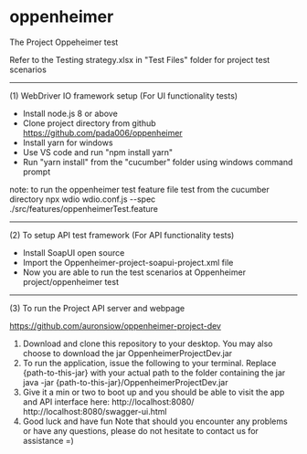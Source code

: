 # oppenheimer
The Project Oppeheimer test

Refer to the Testing strategy.xlsx in "Test Files" folder for project test scenarios

------
(1)
WebDriver IO framework setup (For UI functionality tests)

- Install node.js 8 or above
- Clone project directory from github https://github.com/pada006/oppenheimer
- Install yarn for windows
- Use VS code and run "npm install yarn"
- Run "yarn install" from the "cucumber" folder using windows command prompt	

note: to run the oppenheimer test feature file test from the cucumber directory
npx wdio wdio.conf.js --spec ./src/features/oppenheimerTest.feature

---
(2)
To setup API test framework (For API functionality tests)

- Install SoapUI open source
- Import the Oppenheimer-project-soapui-project.xml file
- Now you are able to run the test scenarios at Oppenheimer project/oppenheimer test

----
(3)
To run the Project API server and webpage

https://github.com/auronsiow/oppenheimer-project-dev
1. Download and clone this repository to your desktop. You may also choose to download the jar OppenheimerProjectDev.jar
2. To run the application, issue the following to your terminal. Replace {path-to-this-jar} with your actual path to the folder containing the jar
java -jar {path-to-this-jar}/OppenheimerProjectDev.jar
3. Give it a min or two to boot up and you should be able to visit the app and API interface here:
http://localhost:8080/
http://localhost:8080/swagger-ui.html
4. Good luck and have fun
Note that should you encounter any problems or have any questions, please do not hesitate to contact us for assistance =)

